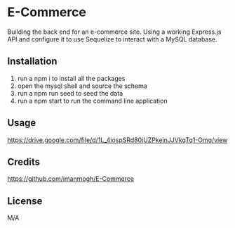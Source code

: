 # E-Commerce
Building the back end for an e-commerce site. Using a working Express.js API and configure it to use Sequelize to interact with a MySQL database.

## Installation
 1. run a npm i to install all the packages
 2. open the mysql shell and source the schema
 3. run a npm run seed to seed the data
 4. run a npm start to run the command line application

## Usage
https://drive.google.com/file/d/1L_4iospSRd80jUZPkejnJJVkqTq1-Omq/view


## Credits
https://github.com/imanmogh/E-Commerce

## License
M/A
